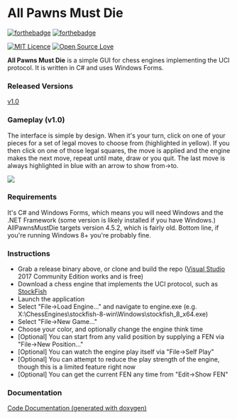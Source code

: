 # All Pawns Must Die

[![forthebadge](http://forthebadge.com/images/badges/winter-is-coming.svg)](http://forthebadge.com)
[![forthebadge](http://forthebadge.com/images/badges/built-with-love.svg)](http://forthebadge.com)

[![MIT Licence](https://badges.frapsoft.com/os/mit/mit.png?v=103)](https://opensource.org/licenses/mit-license.php)
[![Open Source Love](https://badges.frapsoft.com/os/v1/open-source.svg?v=103)](https://github.com/ellerbrock/open-source-badges/)

**All Pawns Must Die** is a simple GUI for chess engines implementing the UCI protocol.  It is written in C# and uses Windows Forms.

### Released Versions
[v1.0](https://github.com/manixaist/AllPawnsMustDie/releases/tag/v1.0)

### Gameplay (v1.0)
The interface is simple by design.  When it's your turn, click on one of your pieces for a set of legal moves to choose from (highlighted in yellow).  If you then click on one of those legal squares, the move is applied and the engine makes the next move, repeat until mate, draw or you quit.  The last move is always highlighted in blue with an arrow to show from->to.

![](./images/APMD_gameplay_v1.gif)

### Requirements
It's C# and Windows Forms, which means you will need Windows and the .NET Framework (some version is likely installed if you have Windows.) AllPawnsMustDie targets version 4.5.2, which is fairly old.  Bottom line, if you're running Windows 8+ you're probably fine.

### Instructions
* Grab a release binary above, or clone and build the repo ([Visual Studio](https://www.visualstudio.com/) 2017 Community Edition works and is free)
* Download a chess engine that implements the UCI protocol, such as [StockFish](https://stockfishchess.org/)
* Launch the application
* Select "File->Load Engine..." and navigate to engine.exe (e.g. X:\ChessEngines\stockfish-8-win\Windows\stockfish_8_x64.exe)
* Select "File->New Game..."
* Choose your color, and optionally change the engine think time
* [Optional] You can start from any valid position by supplying a FEN via "File->New Position..."
* [Optional] You can watch the engine play itself via "File->Self Play"
* [Optional] You can attempt to reduce the play strength of the engine, though this is a limited feature right now
* [Optional] You can get the current FEN any time from "Edit->Show FEN"

### Documentation
[Code Documentation (generated with doxygen)](https://manixaist.github.io/AllPawnsMustDie/)